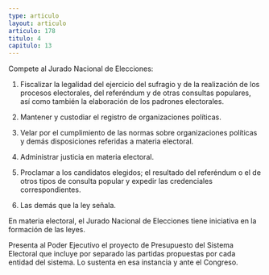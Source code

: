 ```yaml
---
type: articulo
layout: articulo
articulo: 178
titulo: 4
capitulo: 13
---
```

Compete al Jurado Nacional de Elecciones:

1. Fiscalizar la legalidad del ejercicio del sufragio y de la realización de los procesos electorales, del referéndum y de otras consultas populares, así como también la elaboración de los padrones electorales.

2. Mantener y custodiar el registro de organizaciones políticas.

3. Velar por el cumplimiento de las normas sobre organizaciones políticas y demás disposiciones referidas a materia electoral.

4. Administrar justicia en materia electoral.

5. Proclamar a los candidatos elegidos; el resultado del referéndum o el de otros tipos de consulta popular y expedir las credenciales correspondientes.

6. Las demás que la ley señala.

En materia electoral, el Jurado Nacional de Elecciones tiene iniciativa en la formación de las leyes.

Presenta al Poder Ejecutivo el proyecto de Presupuesto del Sistema Electoral que incluye por separado las partidas propuestas por cada entidad del sistema. Lo sustenta en esa instancia y ante el Congreso.